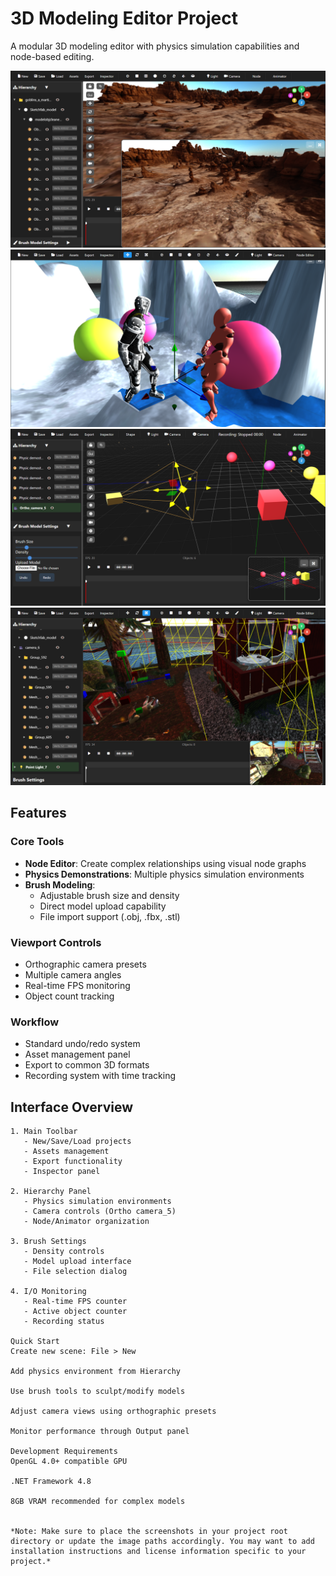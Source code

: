 # 3D Modeling Editor Project

A modular 3D modeling editor with physics simulation capabilities and node-based editing.

![Interface Overview](screenshoots/Screenshot%20(93).png)
![Interface Overview](screenshoots/Screenshot%20(56).png)
![Workspace Example](screenshoots/Screenshot%20(91).png)
![Workspace Example](screenshoots/Screenshot%20(54).png)

## Features

### Core Tools
- **Node Editor**: Create complex relationships using visual node graphs
- **Physics Demonstrations**: Multiple physics simulation environments
- **Brush Modeling**:
  - Adjustable brush size and density
  - Direct model upload capability
  - File import support (.obj, .fbx, .stl)

### Viewport Controls
- Orthographic camera presets
- Multiple camera angles
- Real-time FPS monitoring
- Object count tracking

### Workflow
- Standard undo/redo system
- Asset management panel
- Export to common 3D formats
- Recording system with time tracking

## Interface Overview

```plaintext
1. Main Toolbar
   - New/Save/Load projects
   - Assets management
   - Export functionality
   - Inspector panel

2. Hierarchy Panel
   - Physics simulation environments
   - Camera controls (Ortho camera_5)
   - Node/Animator organization

3. Brush Settings
   - Density controls
   - Model upload interface
   - File selection dialog

4. I/O Monitoring
   - Real-time FPS counter
   - Active object counter
   - Recording status

Quick Start
Create new scene: File > New

Add physics environment from Hierarchy

Use brush tools to sculpt/modify models

Adjust camera views using orthographic presets

Monitor performance through Output panel

Development Requirements
OpenGL 4.0+ compatible GPU

.NET Framework 4.8

8GB VRAM recommended for complex models


*Note: Make sure to place the screenshots in your project root directory or update the image paths accordingly. You may want to add installation instructions and license information specific to your project.*
